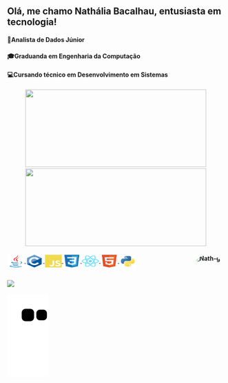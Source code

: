 ## Olá, me chamo Nathália Bacalhau, entusiasta em tecnologia!
<h4>🎲Analista de Dados Júnior<h4>
<h4>🎓Graduanda em Engenharia da Computação<h4>
<h4>💻Cursando técnico em Desenvolvimento em Sistemas<h4>

<div align="center">
  <a href="https://github.com/nathaliabacalhau27">
  <img height="180em" width = "420" src="https://github-readme-stats.vercel.app/api?username=nathaliabacalhau27&show_icons=true&theme=gruvbox&include_all_commits=true&count_private=true"/>
  <img height="180em" width = "420" src="https://github-readme-stats.vercel.app/api/top-langs/?username=nathaliabacalhau27&layout=compact&langs_count=7&theme=gruvbox"/>
</div>
<div style="display: inline_block"><br>
	<img align="center" alt="Nath-Java" height="30" width="40" src="https://raw.githubusercontent.com/devicons/devicon/master/icons/java/java-original.svg">
	<img align="center" alt="Nath-C" height="30" width="40" src="https://raw.githubusercontent.com/devicons/devicon/master/icons/c/c-original.svg">
  <img align="center" alt="Nath-Js" height="30" width="40" src="https://raw.githubusercontent.com/devicons/devicon/master/icons/javascript/javascript-plain.svg">
  <img align="center" alt="Nath-CSS" height="30" width="40" src="https://raw.githubusercontent.com/devicons/devicon/master/icons/css3/css3-original.svg">
	<img align="center" alt="Nath-React" height="30" width="40" src="https://raw.githubusercontent.com/devicons/devicon/master/icons/react/react-original.svg">
  <img align="center" alt="Nath-HTML" height="30" width="40" src="https://raw.githubusercontent.com/devicons/devicon/master/icons/html5/html5-original.svg">  
  <img align="center" alt="Nath-Python" height="30" width="40" src="https://raw.githubusercontent.com/devicons/devicon/master/icons/python/python-original.svg">
  <img align="right" alt="Nath-gif" height="200" style="border-radius:50px;" src="https://github.com/nathaliabacalhau27/nathaliabacalhau27/blob/main/ezgif-1-2cad53f4c72e.gif?raw=true">


</div>
  
  ##
 
<div> 
  <!-- 	
  <a href="https://www.twitch.tv/rafaballerinii" target="_blank"><img src="https://img.shields.io/badge/Twitch-9146FF?style=for-the-badge&logo=twitch&logoColor=white" target="_blank"></a>
  -->
  <!--
  <a href="https://discord.gg/pDbY76q8Qf" target="_blank"><img src="https://img.shields.io/badge/Discord-7289DA?style=for-the-badge&logo=discord&logoColor=white" target="_blank"></a> 
  -->
  <a href = "mailto:bacalhaunathalia@gmail.com"><img src="https://img.shields.io/badge/-Gmail-%23333?style=for-the-badge&logo=gmail&logoColor=white" target="_blank"></a>

  <!--
<a href="https://www.linkedin.com/in/rafaella-ballerini-45875016a" target="_blank"><img src="https://img.shields.io/badge/-LinkedIn-%230077B5?style=for-the-badge&logo=linkedin&logoColor=white" target="_blank"></a>
-->
 
  ![Snake animation](https://github.com/nathaliabacalhau27/nathaliabacalhau27/blob/output/github-contribution-grid-snake.svg)
 
</div>
